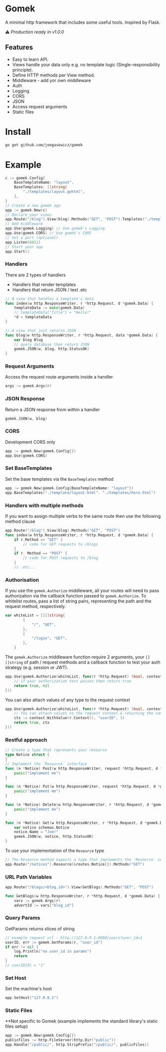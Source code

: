 # Gomek
A minimal http framework that includes some useful tools. Inspired by Flask.

⚠️ *Production ready in v1.0.0*

## Features
- Easy to learn API.
- Views handle your data only e.g. no template logic (Single-responsibility principle).
- Define HTTP methods per View method.
- Middleware - add yor own middleware
- Auth
- Logging
- CORS
- JSON
- Access request arguments
- Static files

# Install
```bash
go get github.com/joegasewicz/gomek
```

# Example
```go
c := gomek.Config{
    BaseTemplateName: "layout",
    BaseTemplates: []string{
        "./templates/layout.gohtml",
    },
}
// Create a new gomek app
app := gomek.New(c)
// Declare your views
app.Route("/blog").View(blog).Methods("GET", "POST").Templates("./templates/blog.gohtml")
// Add middleware
app.Use(gomek.Logging) // Use gomek's Logging
app.Use(gomek.CORS) // Use gomek's CORS
// Set a port (optional)
app.Listen(6011)
// Start your app
app.Start()
```

### Handlers
There are 2 types of handlers
- Handlers that render templates
- Handlers that return JSON / text .etc

```go
// A view that handles a template's data
func index(w http.ResponseWriter, r *http.Request, d *gomek.Data) {
    templateData := make(gomek.Data)
	// templateData["Title"] = "Hello!"
	*d = templateData
}

// A view that just returns JSON
func blog(w http.ResponseWriter, r *http.Request, data *gomek.Data) {
    var blog Blog
	// query database then return JSON
	gomek.JSON(w, blog, http.StatusOK)
}
```

### Request Arguments
Access the request route arguments inside a handler
```go
args := gomek.Args(r)
```

### JSON Response
Return a JSON response from within a handler
```go
gomek.JSON(w, blog)
```

### CORS
Development CORS only
```go
app := gomek.New(gomek.Config{})
app.Use(gomek.CORS)
```

### Set BaseTemplates
Set the base templates via the `BaseTemplates` method
```go
app := gomek.New(gomek.Config{BaseTemplateName: "layout"})
app.BaseTemplates("./template/layout.html". "./templates/hero.html")
```
### Handlers with multiple methods
If you want to assign multiple verbs to the same route then use the following method clause
```go
app.Route("/blog").View(blog).Methods("GET", "POST")
func index(w http.ResponseWriter, r *http.Request, d *gomek.Data) {
    if r.Method == "GET" {
		// code for GET requests to /blogs
    }
	if r. Method == "POST" {
		// code for POST requests to /blog
    }
	// .etc...
```

### Authorisation
If you use the `gomek.Authorize` middleware, all your routes will need to pass authorization
via the callback function passed to `gomek.Authorize`. To whitelist routes, pass a list of string
pairs, representing the path and the request method, respectively.
```go
var whiteList = [][]string{
		{
			"/", "GET",
		},
		{
			"/login", "GET",
		},
	}
```
The `gomek.Authorize` middleware function require 2 arguments, your `[][]string` of path / request methods
and a callback function to test your auth strategy (e.g. session  or JWT).
```go
app.Use(gomek.Authorize(whiteList, func(r *http.Request) (bool, context.Context) {
    // if your authorization test passes then return true
    return true, nil
}))
```
You can also attach values of any type to the request context
```go
app.Use(gomek.Authorize(whiteList, func(r *http.Request) (bool, context.Context) {
    // You can attach values to the request context & returning the context also
    ctx := context.WithValue(r.Context(), "userID", 1)
    return true, ctx
}))
```

### Restful approach
```go
// Create a type that represents your resource
type Notice struct {
}
// Implement the `Resource` interface
func (n *Notice) Post(w http.ResponseWriter, request *http.Request, d *gomek.Data) {
	panic("implement me")
}

func (n *Notice) Put(w http.ResponseWriter, request *http.Request, d *gomek.Data) {
	panic("implement me")
}

func (n *Notice) Delete(w http.ResponseWriter, r *http.Request, d *gomek.Data) {
	panic("implement me")
}

func (n *Notice) Get(w http.ResponseWriter, r *http.Request, d *gomek.Data) {
	var notice schemas.Notice
	notice.Name = "Joe!"
	gomek.JSON(w, notice, http.StatusOK)
}
```
To use your implementation of the `Resource` type
```go
// The Resource method expects a type that implements the `Resource` interface.
app.Route("/notices").Resource(&routes.Notice{}).Methods("GET")
```

### URL Path Variables
```go
app.Route("/blogs/<blog_id>").View(GetBlogs).Methods("GET", "POST")

func GetBlogs(w http.ResponseWriter, r *http.Request, d *gomek.Data) {
    vars := gomek.Args(r)
    advertId := vars["blog_id"]
```

### Query Params
GetParams returns slices of string
```go
// example request url - http://127.0.0.1:8080/users?user_id=1
userID, err := gomek.GetParams(r, "user_id")
if err != nil {
	log.Println("no user_id in params")
	return
}
// userID[0] = "1"
```

### Set Host
Set the machine's host
```go
app.SetHost("127.0.0.1")
```


### Static Files
**Not specific to Gomek (example implements the standard library's static files setup)
```go
app := gomek.New(gomek.Config{})
publicFiles := http.FileServer(http.Dir("public"))
app.Handle("/public/", http.StripPrefix("/public/", publicFiles))
```
